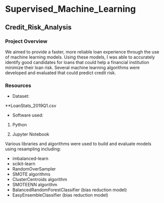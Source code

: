 # Supervised_Machine_Learning

## Credit_Risk_Analysis

### Project Overview

We aimed to provide a faster, more reliable loan experience through the use of machine learning models. Using these models, I was able to accurately identify good candidates for loans that could help a financial institution minimize their loan risk. Several machine learning algorithms were developed and evaluated that could predict credit risk.

### Resources
* Dataset:

**LoanStats_2019Q1.csv

* Software used:

1. Python

2. Jupyter Notebook

Various libraries and algorithms were used to build and evaluate models using resampling including:

* imbalanced-learn
* scikit-learn
* RandomOverSampler
* SMOTE algorithms
* ClusterCentroids algorithm
* SMOTEENN algorithm
* BalancedRandomForestClassifier (bias reduction model)
* EasyEnsembleClassifier (bias reduction model)
